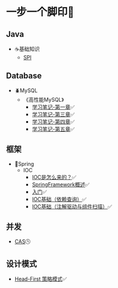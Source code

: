 # 一步一个脚印👣

## Java
- :coffee:基础知识
   - [SPI](https://github.com/ClassmateGuo/blog/issues/12)

## Database
- :beetle:MySQL
   - 《高性能MySQL》
      - [学习笔记-第一章](https://github.com/ClassmateGuo/blog/issues/1):white_check_mark:
      - [学习笔记-第三章](https://github.com/ClassmateGuo/blog/issues/2):white_check_mark:
      - [学习笔记-第四章](https://github.com/ClassmateGuo/blog/issues/3):white_check_mark:
      - [学习笔记-第五章](https://github.com/ClassmateGuo/blog/issues/9):white_check_mark:

      
## 框架
- :turtle:Spring
   - IOC 
      - [IOC是怎么来的？](https://github.com/ClassmateGuo/blog/issues/4):white_check_mark:
      - [SpringFramework概述](https://github.com/ClassmateGuo/blog/issues/5):white_check_mark:
      - [入门](https://github.com/ClassmateGuo/blog/issues/6):white_check_mark:
      - [IOC基础（依赖查询）](https://github.com/ClassmateGuo/blog/issues/7):white_check_mark:
      - [IOC基础（注解驱动与组件扫描）](https://github.com/ClassmateGuo/blog/issues/8):white_check_mark:

## 并发
- [CAS](https://github.com/ClassmateGuo/blog/issues/11):clock4:

## 设计模式
- [Head-First 策略模式](https://github.com/ClassmateGuo/blog/issues/13):white_check_mark:

